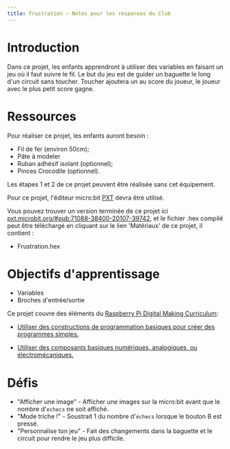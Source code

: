 ```yaml
---
title: Frustration — Notes pour les responses du Club
---
```


# Introduction

Dans ce projet, les enfants apprendront à utiliser des variables en faisant un jeu où il faut suivre le fil.
Le but du jeu est de guider un baguette le long d'un circuit sans toucher.
Toucher ajoutera un au score du joueur, le joueur avec le plus petit score gagne.

# Ressources

Pour réaliser ce projet, les enfants auront besoin&nbsp;:

+ Fil de fer (environ 50cm);
+ Pâte à modeler
+ Ruban adhésif isolant (optionnel);
+ Pinces Crocodile (optionnel).

Les étapes 1 et 2 de ce projet peuvent être réalisée sans cet équipement.

Pour ce projet, l'éditeur micro:bit [PXT](http://jumpto.cc/pxt-new) devra être utilisé.

Vous pouvez trouver un version terminée de ce projet ici [pxt.microbit.org/#pub:71088-38400-20107-39742](https://pxt.microbit.org/#pub:71088-38400-20107-39742),
et le fichier .hex compilé peut être téléchargé en cliquant sur le lien 'Matériaux' de ce projet, il contient&nbsp;:

+ Frustration.hex

# Objectifs d'apprentissage

+ Variables
+ Broches d'entrée/sortie

Ce projet couvre des éléments du [Raspberry Pi Digital Making Curriculum](http://rpf.io/curriculum):

+ [Utiliser des constructions de programmation basiques pour créer des programmes simples.](https://www.raspberrypi.org/curriculum/programming/creator)

+ [Utiliser des composants basiques numériques, analogiques, ou électromécaniques.](https://www.raspberrypi.org/curriculum/physical-computing/creator)

# Défis

+ "Afficher une image" - Afficher une images sur la micro:bit avant que le nombre d'`echecs` ne soit affiché.
+ "Mode triche&nbsp;!" - Soustrait 1 du nombre d'`échecs` lorsque le bouton B est pressé.
+ "Personnalise ton jeu" - Fait des changements dans la baguette et le circuit pour rendre le jeu plus difficile.
